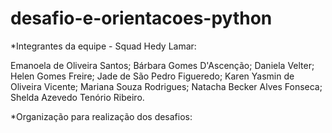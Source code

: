 # desafio-e-orientacoes-python

*Integrantes da equipe - Squad Hedy Lamar:

Emanoela de Oliveira Santos;
Bárbara Gomes D'Ascenção;
Daniela Velter;
Helen Gomes Freire;
Jade de São Pedro Figueredo;
Karen Yasmin de Oliveira Vicente;
Mariana Souza Rodrigues;
Natacha Becker Alves Fonseca;
Shelda Azevedo Tenório Ribeiro.

*Organização para realização dos desafios:
